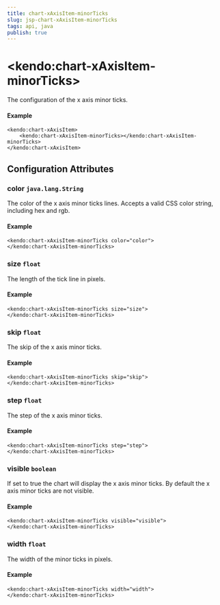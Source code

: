```yaml
---
title: chart-xAxisItem-minorTicks
slug: jsp-chart-xAxisItem-minorTicks
tags: api, java
publish: true
---
```


# \<kendo:chart-xAxisItem-minorTicks\>

The configuration of the x axis minor ticks.

#### Example
    <kendo:chart-xAxisItem>
        <kendo:chart-xAxisItem-minorTicks></kendo:chart-xAxisItem-minorTicks>
    </kendo:chart-xAxisItem>

## Configuration Attributes

### color `java.lang.String`

The color of the x axis minor ticks lines. Accepts a valid CSS color string, including hex and rgb.

#### Example
    <kendo:chart-xAxisItem-minorTicks color="color">
    </kendo:chart-xAxisItem-minorTicks>

### size `float`

The length of the tick line in pixels.

#### Example
    <kendo:chart-xAxisItem-minorTicks size="size">
    </kendo:chart-xAxisItem-minorTicks>

### skip `float`

The skip of the x axis minor ticks.

#### Example
    <kendo:chart-xAxisItem-minorTicks skip="skip">
    </kendo:chart-xAxisItem-minorTicks>

### step `float`

The step of the x axis minor ticks.

#### Example
    <kendo:chart-xAxisItem-minorTicks step="step">
    </kendo:chart-xAxisItem-minorTicks>

### visible `boolean`

If set to true the chart will display the x axis minor ticks. By default the x axis minor ticks are not visible.

#### Example
    <kendo:chart-xAxisItem-minorTicks visible="visible">
    </kendo:chart-xAxisItem-minorTicks>

### width `float`

The width of the minor ticks in pixels.

#### Example
    <kendo:chart-xAxisItem-minorTicks width="width">
    </kendo:chart-xAxisItem-minorTicks>

